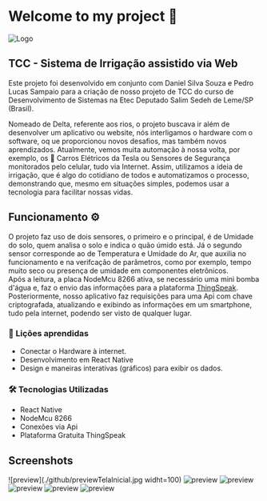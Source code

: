# Welcome to my project 👋

![Logo](./github/previewLogo.png)

## TCC - Sistema de Irrigação assistido via Web

Este projeto foi desenvolvido em conjunto com Daniel Silva Souza e Pedro Lucas Sampaio para a criação de nosso projeto de TCC do curso de Desenvolvimento de Sistemas na Etec Deputado Salim Sedeh de Leme/SP (Brasil).

Nomeado de Delta, referente aos rios, o projeto buscava ir além de desenvolver um aplicativo ou website, nós interligamos o hardware com o software, oq ue proporcionou novos desafios, mas também novos aprendizados. Atualmente, vemos muita automação à nossa volta, por exemplo, os 🚗 Carros Elétricos da Tesla ou Sensores de Segurança monitorados pelo celular, tudo via Internet. Assim, utilizamos a ideia de irrigação, que é algo do cotidiano de todos e automatizamos o processo, demonstrando que, mesmo em situações simples, podemos usar a tecnologia para facilitar nossas vidas.

## Funcionamento ⚙

O projeto faz uso de dois sensores, o primeiro e o principal, é de Umidade do solo, quem analisa o solo e indica o quão úmido está. Já o segundo sensor corresponde ao de Temperatura e Umidade do Ar, que auxilia no funcionamento e na verifcação de parâmetros, como por exemplo, tempo muito seco ou presença de umidade em componentes eletrônicos.<br>
Após a leitura, a placa NodeMcu 8266 ativa, se necessário uma mini bomba d'água e, faz o envio das informações para a plataforma [ThingSpeak](https://thingspeak.com/). Posteriormente, nosso aplicativo faz requisições para uma Api com chave criptografada, atualizando e exibindo as informações em um smartphone, tudo pela internet, podendo ser visto de qualquer lugar.

### 📝 Lições aprendidas

- Conectar o Hardware à internet.
- Desenvolvimento em React Native
- Design e maneiras interativas (gráficos) para exibir os dados.

### 🛠 Tecnologias Utilizadas

- React Native
- NodeMcu 8266
- Conexões via Api
- Plataforma Gratuita ThingSpeak

## Screenshots

![preview](./github/previewTelaInicial.jpg widht=100)
![preview](./github/previewTelaCreditos.jpg)
![preview](./github/previewTelaOpcoes.jpg)
![preview](./github/previewTelaSensores.jpg)
![preview](./github/previewTelaGraficos.jpg)
![preview](./github/previewTelaPlataforma.jpg)
